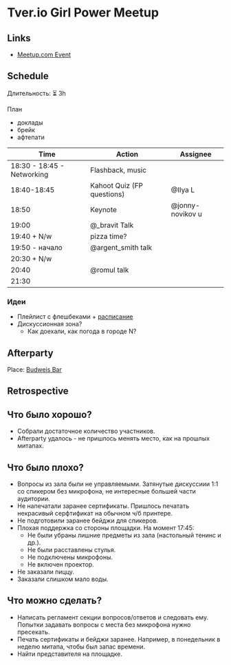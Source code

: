 # Tver.io Girl Power Meetup

## Links

* [Meetup.com Event](https://www.meetup.com/tverio/events/262264900/)

## Schedule

Длительность: ⏳ 3h

План

* доклады
* брейк
* афтепати

| Time                       | Action                     | Assignee         |
| -------------------------- | -------------------------- | ---------------- |
| 18:30 - 18:45 - Networking | Flashback, music           |                  |
| 18:40-18:45                | Kahoot Quiz (FP questions) | @Ilya L          |
| 18:50                      | Keynote                    | @jonny-novikov u |
| 19:00                      | @_bravit Talk              |                  |
| 19:40 + N/w                | pizza time?                |                  |
| 19:50 - начало             | @argent_smith talk         |                  |
| 20:30 + N/w                |                            |                  |
| 20:40                      | @romul talk                |                  |
| 21:30                      |                            |                  |

### Идеи

* Плейлист с флешбеками + [расписание](http://dev0.cc/start)
* Дискуссионная зона?
  + Как доехали, как погода в городе N?
  
## Afterparty

Place: [Budweis Bar](http://budweisbar.ru/)

## Retrospective

## Что было хорошо?

* Собрали достаточное количество участников.
* Afterparty удалось - не пришлось менять место, как на прошлых митапах.

## Что было плохо?

* Вопросы из зала были не управляемыми.
  Затянутые дискуссиии 1:1 со спикером без микрофона,
  не интересные большей части аудитории.
* Не напечатали заранее сертификаты.
  Пришлось печатать некрасивый серфтификат на обычном ч/б принтере.
* Не подготовили заранее бейджи для спикеров.
* Плохая поддержка со стороны площадки. На момент 17:45:
  + Не были убраны лишние предметы из зала (настольный тенинс и др.).
  + Не были расставлены стулья.
  + Не подключены микрофоны.
  + Не включен проектор.
* Не заказали пиццу.
* Заказали слишком мало воды.

## Что можно сделать?

* Написать регламент секции вопросов/ответов и следовать ему.
  Попытки задавать вопросы с места без микрофона нужно пресекать.
* Печать сертификаты и бейджи заранее.
  Например, в понедельник в неделю митапа, чтобы был запас времени.
* Найти представителя на площадке.
